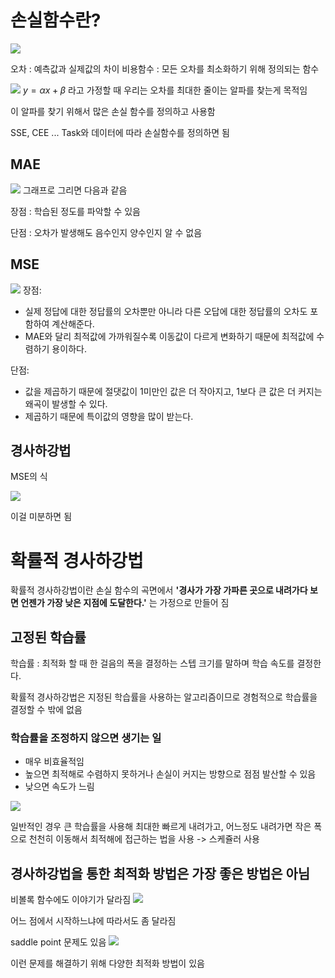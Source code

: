 

# 손실함수란?
![](https://i.imgur.com/JRJXMss.png)

오차 : 예측값과 실제값의 차이
비용함수 : 모든 오차를 최소화하기 위해 정의되는 함수

![](https://i.imgur.com/n5Hif8I.png)
$y = \alpha x + \beta$ 라고 가정할 때 우리는 오차를 최대한 줄이는 알파를 찾는게 목적임

이 알파를 찾기 위해서 많은 손실 함수를 정의하고 사용함

SSE, CEE ... Task와 데이터에 따라 손실함수를 정의하면 됨

## MAE
![](https://i.imgur.com/ckO5fld.png)
그래프로 그리면 다음과 같음

장점 : 학습된 정도를 파악할 수 있음

단점 : 오차가 발생해도 음수인지 양수인지 알 수 없음

## MSE
![](https://i.imgur.com/Lu04OZJ.png)
장점:

- 실제 정답에 대한 정답률의 오차뿐만 아니라 다른 오답에 대한 정답률의 오차도 포함하여 계산해준다.
- MAE와 달리 최적값에 가까워질수록 이동값이 다르게 변화하기 때문에 최적값에 수렴하기 용이하다.

단점:

- 값을 제곱하기 때문에 절댓값이 1미만인 값은 더 작아지고, 1보다 큰 값은 더 커지는 왜곡이 발생할 수 있다.
- 제곱하기 때문에 특이값의 영향을 많이 받는다.

## 경사하강법
MSE의 식

![](https://i.imgur.com/gPNesNY.png)

이걸 미분하면 됨


# 확률적 경사하강법

확률적 경사하강법이란 손실 함수의 곡면에서 **'경사가 가장 가파른 곳으로 내려가다 보면 언젠가 가장 낮은 지점에 도달한다.'** 는 가정으로 만들어 짐

## 고정된 학습률
학습률 : 최적화 할 때 한 걸음의 폭을 결정하는 스텝 크기를 말하며 학습 속도를 결정한다. 

확률적 경사하강법은 지정된 학습률을 사용하는 알고리즘이므로 경험적으로 학습률을 결정할 수 밖에 없음

### 학습률을 조정하지 않으면 생기는 일
- 매우 비효율적임
- 높으면 최적해로 수렴하지 못하거나 손실이 커지는 방향으로 점점 발산할 수 있음
- 낮으면 속도가 느림

![](https://i.imgur.com/1grZdTO.png)

일반적인 경우 큰 학습률을 사용해 최대한 빠르게 내려가고, 어느정도 내려가면 작은 폭으로 천천히 이동해서 최적해에 접근하는 법을 사용 -> 스케쥴러 사용

## 경사하강법을 통한 최적화 방법은 가장 좋은 방법은 아님
비볼록 함수에도 이야기가 달라짐
![](https://i.imgur.com/h9DHxcu.png)

어느 점에서 시작하느냐에 따라서도 좀 달라짐

saddle point 문제도 있음
![](https://i.imgur.com/wu2Hveg.png)

이런 문제를 해결하기 위해 다양한 최적화 방법이 있음
